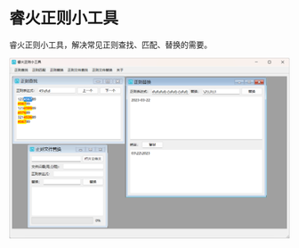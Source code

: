 # 睿火正则小工具
睿火正则小工具，解决常见正则查找、匹配、替换的需要。

![wisefire-regular-tool-v1.2.1](wisefire-regular-tool-v1.2.1.png)
